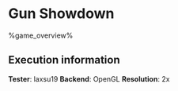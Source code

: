 # Gun Showdown 

%game_overview%

## Execution information

**Tester**: laxsu19
**Backend**: OpenGL
**Resolution**: 2x